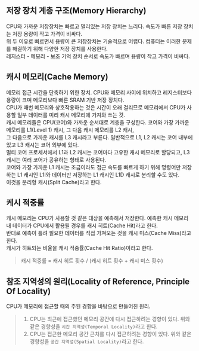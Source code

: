 ## 저장 장치 계층 구조(Memory Hierarchy)  
CPU와 가까운 저장장치는 빠르고 멀리있는 저장 장치는 느리다. 속도가 빠른 저장 장치는 저장 용량이 작고 가격이 비싸다.  
위 두 이유로 빠르면서 용량이 큰 저장장치는 기술적으로 어렵다. 컴퓨터는 이러한 문제를 해결하기 위해 다양한 저장 장치를 사용한다.  
레지스터 - 메모리 - 보조 기억 장치 순서로 속도가 빠르며 용량이 작고 가격이 비싸다. 

## 캐시 메모리(Cache Memory)  
메모리 접근 시간을 단축하기 위한 장치. CPU와 메모리 사이에 위치하고 레지스터보다 용량이 크며 메모리보다 빠른 SRAM 기반 저장 장치다.  
CPU가 매번 메모리와 상호작용하는 것은 시간이 오래 걸리므로 메모리에서 CPU가 사용할 일부 데이터를 미리 캐시 메모리에 가져와 쓰는 것.  
캐시 메모리들은 CPU(코어)와 가까운 순서대로 계층을 구성한다. 코어와 가장 가까운 메모리를 L1(Level 1) 캐시, 그 다음 캐시 메모리를 L2 캐시,  
그 다음으로 가까운 캐시를 L3 캐시라고 부른다. 일반적으로 L1, L2 캐시는 코어 내부에 있고 L3 캐시는 코어 외부에 있다.  
멀티 코어 프로세서에서 L1과 L2 캐시는 코어마다 고유한 캐시 메모리로 할당되고, L3 캐시는 여러 코어가 공유하는 형태로 사용된다.  
코어와 가장 가까운 L1 캐시는 조금이라도 접근 속도를 빠르게 하기 위해 명령어만 저장하는 L1 캐시인 L1I와 데이터만 저장하는 L1 캐시인 L1D 캐시로 분리할 수도 있다.  
이것을 분리형 캐시(Split Cache)라고 한다. 

## 케시 적중률  
캐시 메모리는 CPU가 사용할 것 같은 대상을 예측해서 저장한다. 예측한 캐시 메모리 내 데이터가 CPU에서 활용될 경우를 캐시 히트(Cache Hit)라고 한다.  
반대로 예측이 틀려 필요한 데이터를 직접 가져오는 것을 캐시 미스(Cache Miss)라고 한다.  
캐시가 히트되는 비율을 캐시 적중률(Cache Hit Ratio)이라고 한다.  
> 캐시 적중률 = 캐시 히트 횟수 / (캐시 히트 횟수 + 캐시 미스 횟수)

## 참조 지역성의 원리(Locality of Reference, Principle Of Locality)
CPU가 메모리에 접근할 때의 주된 경향을 바탕으로 만들어진 원리. 
> 1. CPU는 최근에 접근했던 메모리 공간에 다시 접근하려는 경향이 있다.
> 위와 같은 경향성을 `시간 지역성(Temporal Locality)`라고 한다.  
> 2. CPU는 접근한 메모리 공간 근처를 다시 접근하려는 경향이 있다.
>  위와 같은 경향성을 `공간 지역성(Spatial Locality)`라고 한다.   

